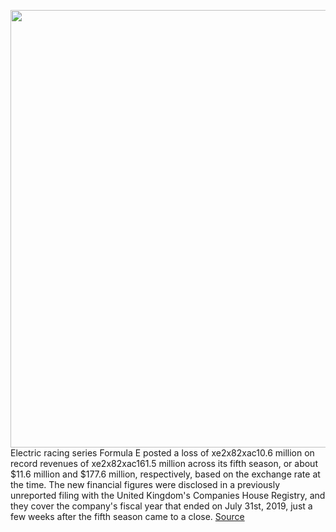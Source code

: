 <img src='https://cdn.vox-cdn.com/thumbor/O-cHgHmv41Qr2eNtqaSvNdtC7Pg=/0x0:2040x1360/1200x800/filters:focal(857x517:1183x843)/cdn.vox-cdn.com/uploads/chorus_image/image/66803659/formula_e_9836.0.jpg' width='700px' /><br/>
Electric racing series Formula E posted a loss of xe2x82xac10.6 million on record revenues of xe2x82xac161.5 million across its fifth season, or about $11.6 million and $177.6 million, respectively, based on the exchange rate at the time. The new financial figures were disclosed in a previously unreported filing with the United Kingdom's Companies House Registry, and they cover the company's fiscal year that ended on July 31st, 2019, just a few weeks after the fifth season came to a close.
<a href='https://www.theverge.com/2020/5/15/21257563/formula-e-loss-revenue-season-five-attendance'> Source <a/>